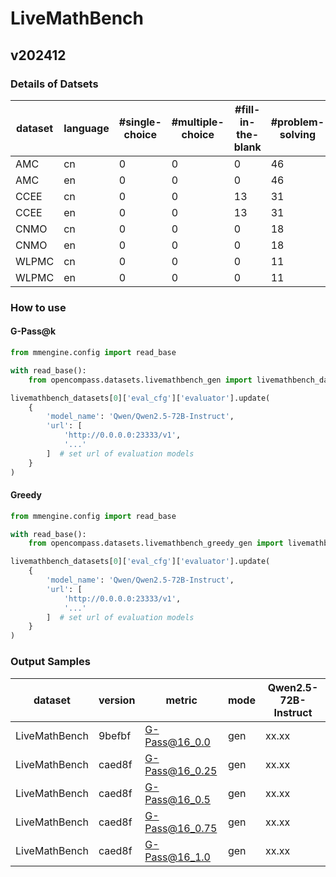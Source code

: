 # LiveMathBench

## v202412

### Details of Datsets

| dataset | language | #single-choice | #multiple-choice | #fill-in-the-blank | #problem-solving |
| -- | -- | -- | -- | -- | -- |
| AMC | cn | 0 | 0 | 0 | 46 |
| AMC | en | 0 | 0 | 0 | 46 |
| CCEE | cn | 0 | 0 | 13 | 31 |
| CCEE | en | 0 | 0 | 13 | 31 |
| CNMO | cn | 0 | 0 | 0 | 18 |
| CNMO | en | 0 | 0 | 0 | 18 |
| WLPMC | cn | 0 | 0 | 0 | 11 |
| WLPMC | en | 0 | 0 | 0 | 11 |


### How to use

#### G-Pass@k
```python
from mmengine.config import read_base

with read_base():
    from opencompass.datasets.livemathbench_gen import livemathbench_datasets

livemathbench_datasets[0]['eval_cfg']['evaluator'].update(
    {
        'model_name': 'Qwen/Qwen2.5-72B-Instruct', 
        'url': [
            'http://0.0.0.0:23333/v1', 
            '...'
        ]  # set url of evaluation models
    }
)

```

#### Greedy
```python
from mmengine.config import read_base

with read_base():
    from opencompass.datasets.livemathbench_greedy_gen import livemathbench_datasets

livemathbench_datasets[0]['eval_cfg']['evaluator'].update(
    {
        'model_name': 'Qwen/Qwen2.5-72B-Instruct', 
        'url': [
            'http://0.0.0.0:23333/v1', 
            '...'
        ]  # set url of evaluation models
    }
)

```

### Output Samples

| dataset | version | metric | mode | Qwen2.5-72B-Instruct |
|----- | ----- | ----- | ----- | -----|
| LiveMathBench | 9befbf | G-Pass@16_0.0 | gen | xx.xx |
| LiveMathBench | caed8f | G-Pass@16_0.25 | gen | xx.xx |
| LiveMathBench | caed8f | G-Pass@16_0.5 | gen | xx.xx |
| LiveMathBench | caed8f | G-Pass@16_0.75 | gen | xx.xx |
| LiveMathBench | caed8f | G-Pass@16_1.0 | gen | xx.xx |

